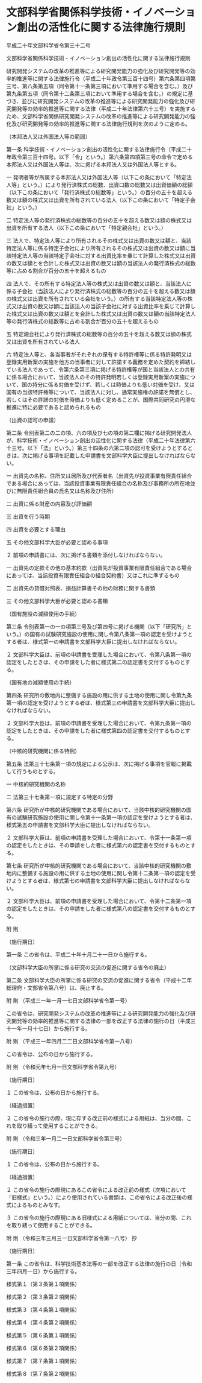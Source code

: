 # 文部科学省関係科学技術・イノベーション創出の活性化に関する法律施行規則

平成二十年文部科学省令第三十二号

文部科学省関係科学技術・イノベーション創出の活性化に関する法律施行規則

研究開発システムの改革の推進等による研究開発能力の強化及び研究開発等の効率的推進等に関する法律施行令（平成二十年政令第三百十四号）第六条第四項第三号、第八条第五項（同令第十一条第三項において準用する場合を含む。）及び第九条第五項（同令第十二条第三項において準用する場合を含む。）の規定に基づき、並びに研究開発システムの改革の推進等による研究開発能力の強化及び研究開発等の効率的推進等に関する法律（平成二十年法律第六十三号）を実施するため、文部科学省関係研究開発システムの改革の推進等による研究開発能力の強化及び研究開発等の効率的推進等に関する法律施行規則を次のように定める。

（本邦法人又は外国法人等の範囲）

第一条 科学技術・イノベーション創出の活性化に関する法律施行令（平成二十年政令第三百十四号。以下「令」という。）第六条第四項第三号の命令で定める本邦法人又は外国法人等は、次に掲げる本邦法人又は外国法人等とする。

一 発明者等が所属する本邦法人又は外国法人等（以下この条において「特定法人等」という。）により発行済株式の総数、出資口数の総数又は出資価額の総額（以下この条において「発行済株式の総数等」という。）の百分の五十を超える数又は額の株式又は出資を所有されている法人（以下この条において「特定子会社」という。）

二 特定法人等の発行済株式の総数等の百分の五十を超える数又は額の株式又は出資を所有する法人（以下この条において「特定親会社」という。）

三 法人で、特定法人等により所有されるその株式又は出資の数又は額と、当該特定法人等に係る特定子会社により所有されるその株式又は出資の数又は額に当該特定法人等の当該特定子会社に対する出資比率を乗じて計算した株式又は出資の数又は額とを合計した株式又は出資の数又は額の当該法人の発行済株式の総数等に占める割合が百分の五十を超えるもの

四 法人で、その所有する特定法人等の株式又は出資の数又は額と、当該法人に係る子会社（当該法人により発行済株式の総数等の百分の五十を超える数又は額の株式又は出資を所有されている会社をいう。）の所有する当該特定法人等の株式又は出資の数又は額に当該法人の当該子会社に対する出資比率を乗じて計算した株式又は出資の数又は額とを合計した株式又は出資の数又は額の当該特定法人等の発行済株式の総数等に占める割合が百分の五十を超えるもの

五 特定親会社により発行済株式の総数等の百分の五十を超える数又は額の株式又は出資を所有されている法人

六 特定法人等と、各当事者がそれぞれの保有する特許権等に係る特許発明又は登録実用新案の実施を他方の当事者に対して許諾する義務を定めた契約を締結している法人であって、令第六条第三項に掲げる特許権等が国と当該法人との共有に係る場合において、当該法人のその特許発明若しくは登録実用新案の実施について、国の持分に係る対価を受けず、若しくは時価よりも低い対価を受け、又は国有の当該特許権等について、当該法人に対し、通常実施権の許諾を無償とし、若しくはその許諾の対価を時価よりも低く定めることが、国際共同研究の円滑な推進に特に必要であると認められるもの

（出資の認可の申請）

第二条 令別表第二の二の項、六の項及び七の項の第二欄に掲げる研究開発法人が、科学技術・イノベーション創出の活性化に関する法律（平成二十年法律第六十三号。以下「法」という。）第三十四条の六第二項の認可を受けようとするときは、次に掲げる事項を記載した申請書を文部科学大臣に提出しなければならない。

一 出資先の名称、住所又は居所及び代表者名（出資先が投資事業有限責任組合である場合にあっては、当該投資事業有限責任組合の名称及び事務所の所在地並びに無限責任組合員の氏名又は名称及び住所）

二 出資に係る財産の内容及び評価額

三 出資を行う時期

四 出資を必要とする理由

五 その他文部科学大臣が必要と認める事項

２ 前項の申請書には、次に掲げる書類を添付しなければならない。

一 出資先の定款その他の基本約款（出資先が投資事業有限責任組合である場合にあっては、当該投資有限責任組合の組合契約書）又はこれに準ずるもの

二 出資先の貸借対照表、損益計算書その他の財務に関する書類

三 その他文部科学大臣が必要と認める書類

（国有施設の減額使用の手続）

第三条 令別表第一の一の項第三号及び第四号に掲げる機関（以下「研究所」という。）の国有の試験研究施設の使用に関し令第八条第一項の認定を受けようとする者は、様式第一の申請書を文部科学大臣に提出しなければならない。

２ 文部科学大臣は、前項の申請書を受理した場合において、令第八条第一項の認定をしたときは、その申請をした者に様式第二の認定書を交付するものとする。

（国有地の減額使用の手続）

第四条 研究所の敷地内に整備する施設の用に供する土地の使用に関し令第九条第一項の認定を受けようとする者は、様式第三の申請書を文部科学大臣に提出しなければならない。

２ 文部科学大臣は、前項の申請書を受理した場合において、令第九条第一項の認定をしたときは、その申請をした者に様式第四の認定書を交付するものとする。

（中核的研究機関に係る特例）

第五条 法第三十七条第一項の規定による公示は、次に掲げる事項を官報に掲載して行うものとする。

一 中核的研究機関の名称

二 法第三十七条第一項に規定する特定の分野

第六条 研究所が中核的研究機関である場合において、当該中核的研究機関の国有の試験研究施設の使用に関し令第十一条第一項の認定を受けようとする者は、様式第五の申請書を文部科学大臣に提出しなければならない。

２ 文部科学大臣は、前項の申請書を受理した場合において、令第十一条第一項の認定をしたときは、その申請をした者に様式第六の認定書を交付するものとする。

第七条 研究所が中核的研究機関である場合において、当該中核的研究機関の敷地内に整備する施設の用に供する土地の使用に関し令第十二条第一項の認定を受けようとする者は、様式第七の申請書を文部科学大臣に提出しなければならない。

２ 文部科学大臣は、前項の申請書を受理した場合において、令第十二条第一項の認定をしたときは、その申請をした者に様式第八の認定書を交付するものとする。

附 則

（施行期日）

第一条 この省令は、平成二十年十月二十一日から施行する。

（文部科学大臣の所掌に係る研究の交流の促進に関する省令の廃止）

第二条 文部科学大臣の所掌に係る研究の交流の促進に関する省令（平成十二年総理府・文部省令第八号）は、廃止する。

附 則 （平成三一年一月一七日文部科学省令第一号）

この省令は、研究開発システムの改革の推進等による研究開発能力の強化及び研究開発等の効率的推進等に関する法律の一部を改正する法律の施行の日（平成三十一年一月十七日）から施行する。

附 則 （平成三一年四月二二日文部科学省令第一八号）

この省令は、公布の日から施行する。

附 則 （令和元年七月一日文部科学省令第九号）

（施行期日）

１ この省令は、公布の日から施行する。

（経過措置）

２ この省令の施行の際、現に存する改正前の様式による用紙は、当分の間、これを取り繕って使用することができる。

附 則 （令和三年一月二一日文部科学省令第三号）

（施行期日）

１ この省令は、公布の日から施行する。

（経過措置）

２ この省令の施行の際現にあるこの省令による改正前の様式（次項において「旧様式」という。）により使用されている書類は、この省令による改正後の様式によるものとみなす。

３ この省令の施行の際現にある旧様式による用紙については、当分の間、これを取り繕って使用することができる。

附 則 （令和三年三月三一日文部科学省令第一八号） 抄

（施行期日）

第一条 この省令は、科学技術基本法等の一部を改正する法律の施行の日（令和三年四月一日）から施行する。

様式第１（第３条第１項関係）

[](/./pict/H20F20001000032_2101211301_001.pdf)

様式第２（第３条第２項関係）

[](/./pict/H20F20001000032_2101211301_002.pdf)

様式第３（第４条第１項関係）

[](/./pict/H20F20001000032_2101211301_003.pdf)

様式第４（第４条第２項関係）

[](/./pict/H20F20001000032_2101211301_004.pdf)

様式第５（第６条第１項関係）

[](/./pict/H20F20001000032_2101211301_005.pdf)

様式第６（第６条第２項関係）

[](/./pict/H20F20001000032_2101211301_006.pdf)

様式第７（第７条第１項関係）

[](/./pict/H20F20001000032_2101211301_007.pdf)

様式第８（第７条第２項関係）

[](/./pict/H20F20001000032_2101211301_008.pdf)
